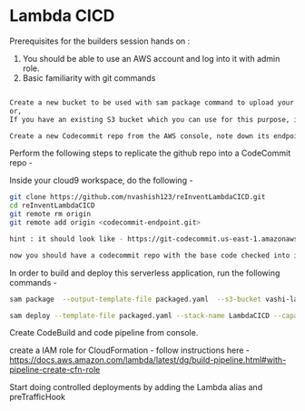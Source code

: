 # Lambda CICD 


Prerequisites for the builders session hands on :

1. You should be able to use an AWS account and log into it with admin role.
2. Basic familiarity with git commands

```bash

Create a new bucket to be used with sam package command to upload your lambda deployment package
or,
If you have an existing S3 bucket which you can use for this purpose, in your account, that's fine too

```

```bash
Create a new Codecommit repo from the AWS console, note down its endpoint
```

Perform the following steps to replicate the github repo into a CodeCommit repo -

Inside your cloud9 workspace, do the following - 

```bash
git clone https://github.com/nvashish123/reInventLambdaCICD.git
cd reInventLambdaCICD
git remote rm origin
git remote add origin <codecommit-endpoint.git>

hint : it should look like - https://git-codecommit.us-east-1.amazonaws.com/v1/repos/reInventCICD.git

now you should have a codecommit repo with the base code checked into it.
```

In order to build and deploy this serverless application, run the following commands - 

```bash
sam package  --output-template-file packaged.yaml  --s3-bucket vashi-lambda-code
```


```bash
sam deploy --template-file packaged.yaml --stack-name LambdaCICD --capabilities CAPABILITY_IAM
```

Create CodeBuild and code pipeline from console.

create a IAM role for CloudFormation - follow instructions here - https://docs.aws.amazon.com/lambda/latest/dg/build-pipeline.html#with-pipeline-create-cfn-role 

Start doing controlled deployments by adding the Lambda alias and preTrafficHook


